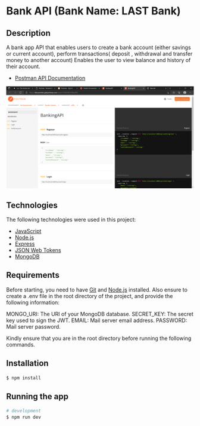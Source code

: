 # Bank API (Bank Name: LAST Bank)

## Description

A bank app API that enables users to create a bank account (either savings or current account), perform transactions( deposit , withdrawal and transfer money to another account) Enables the user to view balance and history of their account.

- [Postman API Documentation](https://documenter.getpostman.com/view/17748340/UVXbuKYk)

![Screenshot](Bank-API.png?raw=true "Bank API")

## Technologies

The following technologies were used in this project:

- [JavaScript](https://www.javascript.com/)
- [Node.js](https://nodejs.org/en/)
- [Express](https://expressjs.com/)
- [JSON Web Tokens](https://jwt.io/)
- [MongoDB](https://www.mongodb.com/)

## Requirements

Before starting, you need to have [Git](https://git-scm.com) and [Node.js](https://nodejs.org/en/) installed. Also ensure to create a .env file in the root directory of the project, and provide the following information:

MONGO_URI: The URI of your MongoDB database.
SECRET_KEY: The secret key used to sign the JWT.
EMAIL: Mail server email address.
PASSWORD: Mail server password.

Kindly ensure that you are in the root directory before running the following commands.

## Installation

```bash
$ npm install
```

## Running the app

```bash
# development
$ npm run dev
```
